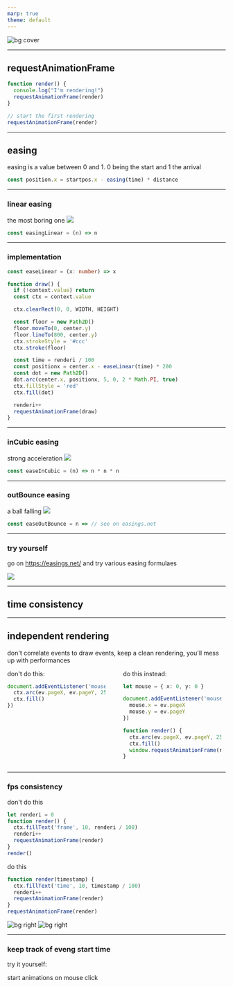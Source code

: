 ```yaml
---
marp: true
theme: default
---
```


![bg cover](./assets/android-animation-marshmallow2.gif)

---

## requestAnimationFrame

```ts
function render() {
  console.log("I'm rendering!")
  requestAnimationFrame(render)
}

// start the first rendering
requestAnimationFrame(render)
```

---

## easing

easing is a value between 0 and 1.
0 being the start and 1 the arrival

```ts
const position.x = startpos.x - easing(time) * distance
```

---

### linear easing

the most boring one
![](./assets/easing-linear.gif)

```ts
const easingLinear = (n) => n
```

---

### implementation

```ts
const easeLinear = (x: number) => x

function draw() {
  if (!context.value) return
  const ctx = context.value

  ctx.clearRect(0, 0, WIDTH, HEIGHT)

  const floor = new Path2D()
  floor.moveTo(0, center.y)
  floor.lineTo(800, center.y)
  ctx.strokeStyle = '#ccc'
  ctx.stroke(floor)

  const time = renderi / 100
  const positionx = center.x - easeLinear(time) * 200
  const dot = new Path2D()
  dot.arc(center.x, positionx, 5, 0, 2 * Math.PI, true)
  ctx.fillStyle = 'red'
  ctx.fill(dot)

  renderi++
  requestAnimationFrame(draw)
}
```

---

### inCubic easing

strong acceleration
![](./assets/easing-incubic.gif)

```ts
const easeInCubic = (n) => n * n * n
```

---

### outBounce easing

a ball falling
![](./assets/easing-outbounce.gif)

```ts
const easeOutBounce = n => // see on easings.net
```

---

### try yourself

go on https://easings.net/ and try various easing formulaes

![](./assets/easing-various.gif)

<!--

import config from './config.js'

const canvas = document.createElement('canvas')
canvas.width = 800
canvas.height = 600
const ctx = canvas.getContext('2d')

const easeLinear = n => n
const easeInSquare = n => n * n
const easeInCubic = n => n * n * n
const easeInOutSine = n => -(Math.cos(Math.PI * n) - 1) / 2
const easeOutBounce = n => {
  const n1 = 7.5625;
  const d1 = 2.75;

  if (n < 1 / d1) {
    return n1 * n * n;
  } else if (n < 2 / d1) {
    return n1 * (n -= 1.5 / d1) * n + 0.75;
  } else if (n < 2.5 / d1) {
    return n1 * (n -= 2.25 / d1) * n + 0.9375;
  } else {
    return n1 * (n -= 2.625 / d1) * n + 0.984375;
  }
}
const easing = easeOutBounce

let i = 0;
const center = { x: 400, y: 300 }

function gameLoop() {
  ctx.fillStyle = 'white'
  ctx.fillRect(0, 0, 800, 600)

  const floor = new Path2D()
  floor.moveTo(0, center.y)
  floor.lineTo(800, center.y)
  ctx.strokeStyle = '#ccc'
  ctx.stroke(floor)

  if (i > 100) i = 0
  const distance = 100
  const bar = new Path2D()
  bar.moveTo(center.x, center.y)
  for (let j = 0; j < i; j++) {
    bar.lineTo(center.x + j, center.y + easing((j)/100) * distance)
  }
  ctx.strokeStyle = '#333'
  ctx.stroke(bar)


  const dot = new Path2D()
  dot.arc(center.x, center.y - easing(i/100) * 200, 5, 0, 2 * Math.PI, true)
  ctx.fillStyle = 'red'
  ctx.fill(dot)

  i ++;
  window.requestAnimationFrame(gameLoop)
}

document.addEventListener('DOMContentLoaded', () => {
  const app = document.getElementById('app')
  app.append(canvas)
  gameLoop()
})

-->

---

## time consistency

---

## independent rendering

<style scoped>

div.custom {
  display: flex;
  gap: 8%;
}
article.custom {
 
  width: 45%
}

</style>

don't correlate events to draw events, keep a clean rendering, you'll mess up with performances

<div class="custom">
<article class="custom">
don't do this:

```ts
document.addEventListener('mousemove', () => {
  ctx.arc(ev.pageX, ev.pageY, 25, 0, 2 * Math.PI)
  ctx.fill()
})
```

</article>
<article class="custom">
do this instead:

```ts
let mouse = { x: 0, y: 0 }

document.addEventListener('mousemove', (ev) => {
  mouse.x = ev.pageX
  mouse.y = ev.pageY
})

function render() {
  ctx.arc(ev.pageX, ev.pageY, 25, 0, 2 * Math.PI)
  ctx.fill()
  window.requestAnimationFrame(render)
}
```

</article>
</div>

---

### fps consistency

<!--
old console game (like super mario) weren't running at the same speed in europe and usa/jp
-->

don't do this

```ts
let renderi = 0
function render() {
  ctx.fillText('frame', 10, renderi / 100)
  renderi++
  requestAnimationFrame(render)
}
render()
```

do this

```ts
function render(timestamp) {
  ctx.fillText('time', 10, timestamp / 100)
  renderi++
  requestAnimationFrame(render)
}
requestAnimationFrame(render)
```

![bg right](assets/time-120fps.gif)
![bg right](assets/time-60fps.gif)

<!--

<script setup lang="ts">
import { ref, onMounted, onUnmounted } from 'vue'
import Stats from 'stats.js'

const WIDTH = 500
const HEIGHT = 500
const center = { x: WIDTH / 4, y: HEIGHT / 2 }

const panel = ref<HTMLDListElement | null>(null)
const canvas = ref<HTMLCanvasElement | null>(null)
const context = ref<CanvasRenderingContext2D | null>(null)
let time = 0
let renderi = 0

const stats = new Stats();

onMounted(() => {
  if (!canvas.value) return
  context.value = canvas.value!.getContext('2d')
  if (!context.value) return
  if (!panel.value) return
  stats.showPanel(0); // 0: fps, 1: ms, 2: mb, 3+: custom
  panel.value.appendChild(stats.dom);

  context.value.font = '10px monospace'
  requestAnimationFrame(render)
})


onUnmounted(() => {
  context.value = null
})

function easeOutBounce(x: number): number {
  const n1 = 7.5625;
  const d1 = 2.75;

  if (x < 1 / d1) {
    return n1 * x * x;
  } else if (x < 2 / d1) {
    return n1 * (x -= 1.5 / d1) * x + 0.75;
  } else if (x < 2.5 / d1) {
    return n1 * (x -= 2.25 / d1) * x + 0.9375;
  } else {
    return n1 * (x -= 2.625 / d1) * x + 0.984375;
  }
}

function render(timestamp: number) {
  if (!context.value) return
  stats.begin();
  const ctx = context.value
  time = timestamp

  ctx.clearRect(0, 0, WIDTH, HEIGHT)

  const floor = new Path2D()
  floor.moveTo(0, center.y)
  floor.lineTo(800, center.y)
  ctx.strokeStyle = '#ccc'
  ctx.stroke(floor)

  const positiony = center.y - easeOutBounce(time / 2000) * 200

  const dot = new Path2D()
  dot.arc(center.x, positiony, 5, 0, 2 * Math.PI, true)
  ctx.fillStyle = 'red'
  ctx.fillText(`time`, center.x - 40, positiony)
  ctx.fill(dot)


  const positionyref = center.y - easeOutBounce(renderi / 200) * 200
  const dotref = new Path2D()
  dotref.arc(center.x + 20, positionyref, 5, 0, 2 * Math.PI, true)
  ctx.fillStyle = 'blue'
  ctx.fillText(`frame`, center.x + 20 + 10, positionyref)
  ctx.fill(dotref)

  renderi++
  stats.end();
  requestAnimationFrame(render)
}

</script>

<template>
  <div ref="panel"></div>
  <canvas :width="WIDTH" :height="HEIGHT" ref="canvas"></canvas>
</template>

<style scoped></style>
-->

---

### keep track of eveng start time

try it yourself:

start animations on mouse click
